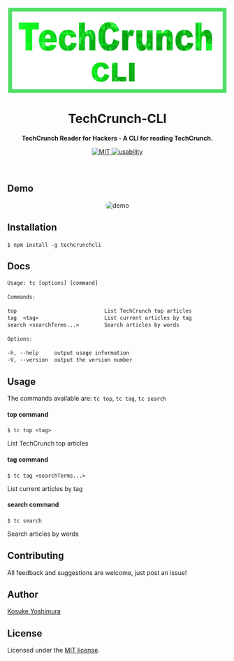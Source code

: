 <div align="center">
  <br>
  <img
  src="assets/Logo.png" 
  width=500px
  height = 195px
  />
  
  <h1>TechCrunch-CLI</h1>
  	<p>
  		<b>TechCrunch Reader for Hackers - A CLI for reading TechCrunch.</b>
  	</p>
      <a href="https://opensource.org/licenses/MIT/">
        <img src="https://img.shields.io/badge/license-MIT-brightgreen.svg" alt="MIT"/>
      </a>
       <a href="/">
              <img src="https://img.shields.io/badge/userbility-awesome-brightgreen.svg" alt="usability"/>
            </a>
  	<br>
  	<br>
  	<br>
  
</div>

Demo
------------

<p align="center">
<img alt="demo" style="border-radius: 10px" width="560px" height="310px" src="assets/DemoWithoutBg.gif"/>
</p>



Installation
------------

`$ npm install -g techcrunchcli`

Docs
----
    Usage: tc [options] [command]

    Commands:

    top                            List TechCrunch top articles
    tag  <tag>                     List current articles by tag
    search <searchTerms...>        Search articles by words
   
    Options:

    -h, --help     output usage information
    -V, --version  output the version number
  
   
Usage
-----
The commands available are: `tc top`, `tc tag`, `tc search`

#### top command
`$ tc top <tag>`

 List TechCrunch top articles

#### tag command
`$ tc tag <searchTerms...>  `

List current articles by tag


#### search command
`$ tc search`

Search articles by words


Contributing
------------

All feedback and suggestions are welcome, just post an issue!

Author
-------

[Kosuke Yoshimura](https://koshukey.github.io/)


License
-------
Licensed under the [MIT license](http://opensource.org/licenses/MIT).